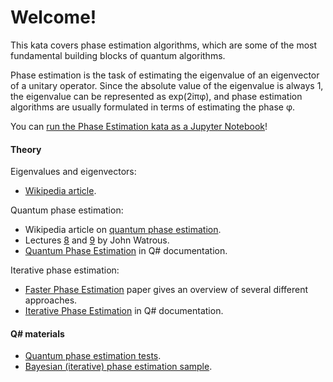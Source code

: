 ﻿# Welcome!

This kata covers phase estimation algorithms, which are some of the most fundamental building blocks of quantum algorithms.

Phase estimation is the task of estimating the eigenvalue of an eigenvector of a unitary operator. Since the absolute value of the eigenvalue is always 1, the eigenvalue can be represented as exp(2iπφ), and phase estimation algorithms are usually formulated in terms of estimating the phase φ.

You can [run the Phase Estimation kata as a Jupyter Notebook](https://mybinder.org/v2/gh/Microsoft/QuantumKatas/main?filepath=PhaseEstimation%2FPhaseEstimation.ipynb)!

#### Theory

Eigenvalues and eigenvectors:

* [Wikipedia article](https://en.wikipedia.org/wiki/Eigenvalues_and_eigenvectors).

Quantum phase estimation:

* Wikipedia article on [quantum phase estimation](https://en.wikipedia.org/wiki/Quantum_phase_estimation_algorithm).
* Lectures [8](https://cs.uwaterloo.ca/~watrous/QC-notes/QC-notes.08.pdf) and [9](https://cs.uwaterloo.ca/~watrous/QC-notes/QC-notes.09.pdf) by John Watrous.
* [Quantum Phase Estimation](https://docs.microsoft.com/azure/quantum/user-guide/libraries/standard/algorithms#quantum-phase-estimation) in Q# documentation.

Iterative phase estimation:

* [Faster Phase Estimation](https://arxiv.org/pdf/1304.0741.pdf) paper gives an overview of several different approaches.
* [Iterative Phase Estimation](https://docs.microsoft.com/azure/quantum/user-guide/libraries/standard/characterization#iterative-phase-estimation) in Q# documentation.

#### Q# materials

* [Quantum phase estimation tests](https://github.com/microsoft/QuantumLibraries/blob/main/Standard/tests/QuantumPhaseEstimationTests.qs).
* [Bayesian (iterative) phase estimation sample](https://github.com/microsoft/Quantum/tree/main/samples/characterization/phase-estimation).

